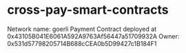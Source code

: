 # cross-pay-smart-contracts

Network name: goerli
Payment Contract deployed at 0x43105B041E6061A592A9763Af56447a51709932A
Owner: 0x531d57798205714B688cCEA0b5D99427c1B184F1
